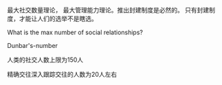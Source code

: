 最大社交数量理论， 最大管理能力理论。推出封建制度是必然的。 只有封建制度，才能让人们的选举不是瞎选。

What is the max number of social relationships?

Dunbar's-number

人类的社交人数上限为150人

精确交往深入跟踪交往的人数为20人左右